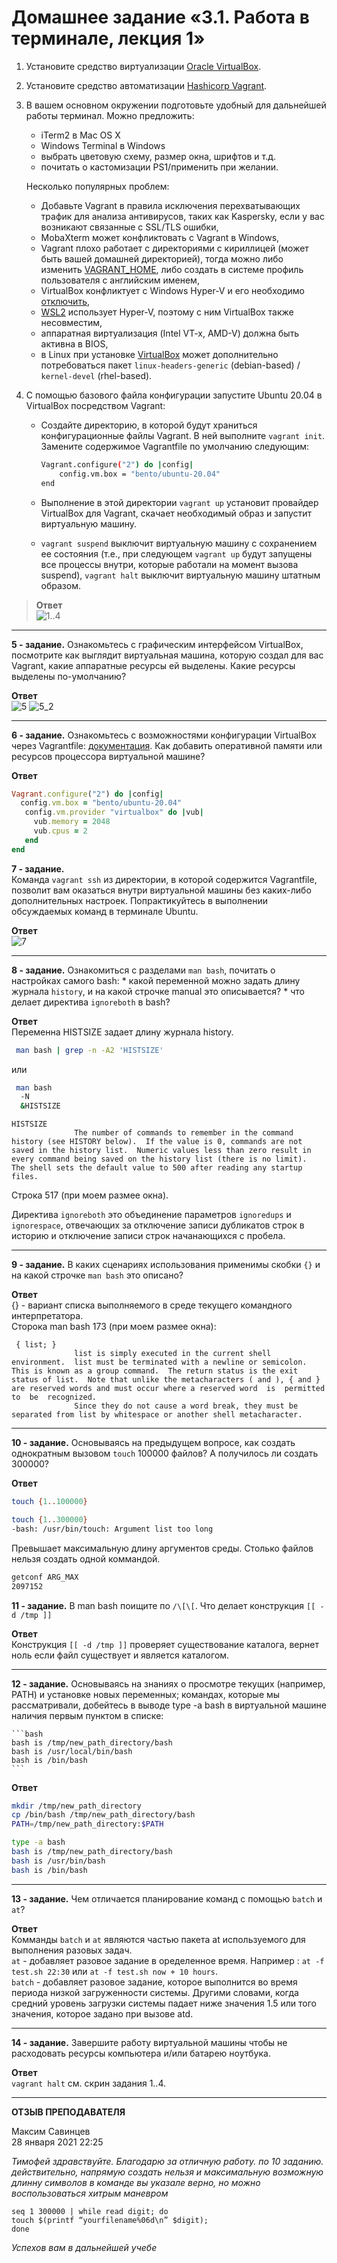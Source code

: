 # Домашнее задание «3.1. Работа в терминале, лекция 1»

1. Установите средство виртуализации [Oracle VirtualBox](https://www.virtualbox.org/).

1. Установите средство автоматизации [Hashicorp Vagrant](https://www.vagrantup.com/).

1. В вашем основном окружении подготовьте удобный для дальнейшей работы терминал. Можно предложить:

	* iTerm2 в Mac OS X
	* Windows Terminal в Windows
	* выбрать цветовую схему, размер окна, шрифтов и т.д.
	* почитать о кастомизации PS1/применить при желании.

	Несколько популярных проблем:
	* Добавьте Vagrant в правила исключения перехватывающих трафик для анализа антивирусов, таких как Kaspersky, если у вас возникают связанные с SSL/TLS ошибки,
	* MobaXterm может конфликтовать с Vagrant в Windows,
	* Vagrant плохо работает с директориями с кириллицей (может быть вашей домашней директорией), тогда можно либо изменить [VAGRANT_HOME](https://www.vagrantup.com/docs/other/environmental-variables#vagrant_home), либо создать в системе профиль пользователя с английским именем,
	* VirtualBox конфликтует с Windows Hyper-V и его необходимо [отключить](https://www.vagrantup.com/docs/installation#windows-virtualbox-and-hyper-v),
	* [WSL2](https://docs.microsoft.com/ru-ru/windows/wsl/wsl2-faq#does-wsl-2-use-hyper-v-will-it-be-available-on-windows-10-home) использует Hyper-V, поэтому с ним VirtualBox также несовместим,
	* аппаратная виртуализация (Intel VT-x, AMD-V) должна быть активна в BIOS,
	* в Linux при установке [VirtualBox](https://www.virtualbox.org/wiki/Linux_Downloads) может дополнительно потребоваться пакет `linux-headers-generic` (debian-based) / `kernel-devel` (rhel-based).

1. С помощью базового файла конфигурации запустите Ubuntu 20.04 в VirtualBox посредством Vagrant:

	* Создайте директорию, в которой будут храниться конфигурационные файлы Vagrant. В ней выполните `vagrant init`. Замените содержимое Vagrantfile по умолчанию следующим:

		```bash
		Vagrant.configure("2") do |config|
			config.vm.box = "bento/ubuntu-20.04"
		end
		```

	* Выполнение в этой директории `vagrant up` установит провайдер VirtualBox для Vagrant, скачает необходимый образ и запустит виртуальную машину.

	* `vagrant suspend` выключит виртуальную машину с сохранением ее состояния (т.е., при следующем `vagrant up` будут запущены все процессы внутри, которые работали на момент вызова suspend), `vagrant halt` выключит виртуальную машину штатным образом.

>**Ответ**    
>![1..4](hw-03.1.1-4.jpg)

---

**5 - задание.**
Ознакомьтесь с графическим интерфейсом VirtualBox, посмотрите как выглядит виртуальная машина, которую создал для вас Vagrant, какие аппаратные ресурсы ей выделены. Какие ресурсы выделены по-умолчанию?

**Ответ**    
![5](hw-03.1.5.jpg)
![5_2](hw-03.1.5_2.jpg)
  
---
  
**6 - задание.**
Ознакомьтесь с возможностями конфигурации VirtualBox через Vagrantfile: [документация](https://www.vagrantup.com/docs/providers/virtualbox/configuration.html). Как добавить оперативной памяти или ресурсов процессора виртуальной машине?

**Ответ**    
```ruby
Vagrant.configure("2") do |config|
  config.vm.box = "bento/ubuntu-20.04"
   config.vm.provider "virtualbox" do |vub|
     vub.memory = 2048
     vub.cpus = 2
   end
end 
```


**7 - задание.**    
Команда `vagrant ssh` из директории, в которой содержится Vagrantfile, позволит вам оказаться внутри виртуальной машины без каких-либо дополнительных настроек. Попрактикуйтесь в выполнении обсуждаемых команд в терминале Ubuntu.

**Ответ**    
![7](hw-03.1.7.jpg)

---

**8 - задание.**
Ознакомиться с разделами `man bash`, почитать о настройках самого bash:
    * какой переменной можно задать длину журнала `history`, и на какой строчке manual это описывается?
    * что делает директива `ignoreboth` в bash?

**Ответ**    
Переменна HISTSIZE задает длину журнала history.

```bash
 man bash | grep -n -A2 'HISTSIZE'
```
или
```bash
 man bash
  -N
  &HISTSIZE
```

```text
HISTSIZE
              The number of commands to remember in the command history (see HISTORY below).  If the value is 0, commands are not saved in the history list.  Numeric values less than zero result in every command being saved on the history list (there is no limit).  The shell sets the default value to 500 after reading any startup files.
```
Строка 517 (при моем размее окна).


Директива `ignoreboth` это объединение параметров `ignoredups` и `ignorespace`, отвечающих за отключение записи дубликатов строк в историю и отключение записи строк начанающихся с пробела.

---

**9 - задание.**
В каких сценариях использования применимы скобки `{}` и на какой строчке `man bash` это описано?

**Ответ**    
{} - вариант списка выполняемого в среде текущего командного интерпретатора.    
Сторока man bash 173 (при моем размее окна):    
```text
 { list; }
              list is simply executed in the current shell environment.  list must be terminated with a newline or semicolon.  This is known as a group command.  The return status is the exit status of list.  Note that unlike the metacharacters ( and ), { and } are reserved words and must occur where a reserved word  is  permitted  to  be  recognized.
              Since they do not cause a word break, they must be separated from list by whitespace or another shell metacharacter.
```

---

**10 - задание.**
Основываясь на предыдущем вопросе, как создать однократным вызовом `touch` 100000 файлов? А получилось ли создать 300000?

**Ответ**    

```bash
touch {1..100000}
```

```bash
touch {1..300000}
-bash: /usr/bin/touch: Argument list too long
```
Превышает максимальную длину аргументов среды. Столько файлов нельзя создать одной коммандой.    
```bash
getconf ARG_MAX
2097152
```


**11 - задание.**
В man bash поищите по `/\[\[`. Что делает конструкция `[[ -d /tmp ]]`

**Ответ**    
Конструкция `[[ -d /tmp ]]` проверяет существование каталога, вернет ноль если файл существует и является каталогом.

---

**12 - задание.**
Основываясь на знаниях о просмотре текущих (например, PATH) и установке новых переменных; командах, которые мы рассматривали, добейтесь в выводе type -a bash в виртуальной машине наличия первым пунктом в списке:

	```bash
	bash is /tmp/new_path_directory/bash
	bash is /usr/local/bin/bash
	bash is /bin/bash
	```
	
**Ответ**    
```bash
mkdir /tmp/new_path_directory
cp /bin/bash /tmp/new_path_directory/bash
PATH=/tmp/new_path_directory:$PATH

type -a bash
bash is /tmp/new_path_directory/bash
bash is /usr/bin/bash
bash is /bin/bash
```

---


**13 - задание.**
Чем отличается планирование команд с помощью `batch` и `at`?

**Ответ**    
Комманды `batch` и `at` являются частью пакета at используемого для выполнения разовых задач.    
`at` - добавляет разовое задание в оределенное время. Например : `at -f test.sh 22:30` или `at -f test.sh now + 10 hours`.    
`batch` - добавляет разовое задание, которое выполнится во время периода низкой загруженности системы. Другими словами, когда средний уровень загрузки системы падает ниже значения 1.5 или того значения, которое задано при вызове atd.

---

**14 - задание.**
Завершите работу виртуальной машины чтобы не расходовать ресурсы компьютера и/или батарею ноутбука.

**Ответ**    
`vagrant halt` см. скрин задания 1..4.

---

**ОТЗЫВ ПРЕПОДАВАТЕЛЯ**

Максим Савинцев    
28 января 2021 22:25

*Тимофей здравствуйте.*
*Благодарю за отличную работу.*
*по 10 заданию. действительно, напрямую создать нельзя и максимальную возможную длинну символов в команде вы указале верно,*
*но можно воспользоваться хитрым маневром*    
```
seq 1 300000 | while read digit; do
touch $(printf “yourfilename%06d\n” $digit);
done
```
*Успехов вам в дальнейшей учебе*
